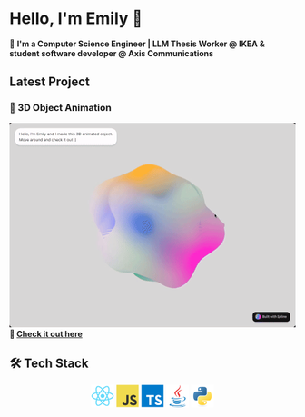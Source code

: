 # Hello, I'm Emily 👋  
🚀 **I'm a Computer Science Engineer | LLM Thesis Worker @ IKEA & student software developer @ Axis Communications**
## Latest Project  
### 🎨 3D Object Animation  
![Website Preview](./preview.gif)  
**🔗 [Check it out here](https://hahaem1ly.github.io/3d-object-animation/)**  
## 🛠 Tech Stack  
<div align="center">
  <img src="https://raw.githubusercontent.com/devicons/devicon/master/icons/react/react-original.svg" alt="React" width="40" height="40"/>
  <img src="https://raw.githubusercontent.com/devicons/devicon/master/icons/javascript/javascript-original.svg" alt="JavaScript" width="40" height="40"/>
  <img src="https://raw.githubusercontent.com/devicons/devicon/master/icons/typescript/typescript-original.svg" alt="TypeScript" width="40" height="40"/>
  <img src="https://raw.githubusercontent.com/devicons/devicon/master/icons/java/java-original.svg" alt="Java" width="40" height="40"/>
  <img src="https://raw.githubusercontent.com/devicons/devicon/master/icons/python/python-original.svg" alt="Python" width="40" height="40"/>
</div>
